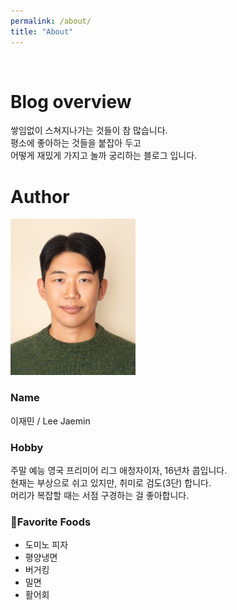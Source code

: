 ```yaml
---
permalink: /about/
title: "About"
---
```

<br>

# Blog overview

쌓임없이 스쳐지나가는 것들이 참 많습니다.<br>
평소에 좋아하는 것들을 붙잡아 두고  <br>
어떻게 재밌게 가지고 놀까 궁리하는 블로그 입니다. <br>

# Author

<p align="left">
<img src= "https://github.com/jmlee8939/jmlee8939.github.io/blob/master/assets/images/profile2.png?raw=true" width = 200 height = 250>
</p>

### Name
이재민 / Lee Jaemin

### Hobby
주말 예능 영국 프리미어 리그 애청자이자, 16년차 콥입니다. <br>
현재는 부상으로 쉬고 있지만, 취미로 검도(3단) 합니다.  <br>
머리가 복잡할 때는 서점 구경하는 걸 좋아합니다.

### Favorite Foods
- 도미노 피자
- 평양냉면
- 버거킹
- 밀면
- 활어회




